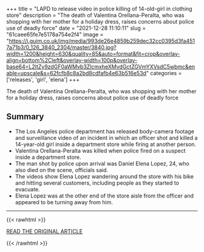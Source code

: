 +++
title = "LAPD to release video in police killing of 14-old-girl in clothing store"
description = "The death of Valentina Orellana-Peralta, who was shopping with her mother for a holiday dress, raises concerns about police use of deadly force"
date = "2021-12-28 11:10:11"
slug = "61caee65fe7e5178a754e2f4"
image = "https://i.guim.co.uk/img/media/993de26e4859b259dec32cc0395d3fa4517a71b3/0_126_3840_2304/master/3840.jpg?width=1200&height=630&quality=85&auto=format&fit=crop&overlay-align=bottom%2Cleft&overlay-width=100p&overlay-base64=L2ltZy9zdGF0aWMvb3ZlcmxheXMvdGctZGVmYXVsdC5wbmc&enable=upscale&s=62fcfb8c8a2bd8cdfafb4e63b516e53d"
categories = ['releases', 'girl', 'elena']
+++

The death of Valentina Orellana-Peralta, who was shopping with her mother for a holiday dress, raises concerns about police use of deadly force

## Summary

- The Los Angeles police department has released body-camera footage and surveillance video of an incident in which an officer shot and killed a 14-year-old girl inside a department store while firing at another person.
- Valentina Orellana-Peralta was killed when police fired on a suspect inside a department store.
- The man shot by police upon arrival was Daniel Elena Lopez, 24, who also died on the scene, officials said.
- The videos show Elena Lopez wandering around the store with his bike and hitting several customers, including people as they started to evacuate.
- Elena Lopez was at the other end of the store aisle from the officer and appeared to be turning away from him.

---

{{< rawhtml >}}
  <p class="article-category">
    <a target="_blank" href="https://www.theguardian.com/us-news/2021/dec/27/los-angeles-police-burlington-killing-video">READ THE ORIGINAL ARTICLE</a>
  </p>
{{< /rawhtml >}}
